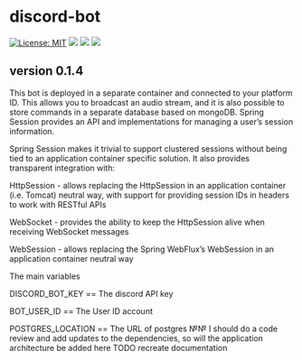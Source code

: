 # discord-bot


 [![License: MIT](https://img.shields.io/badge/License-MIT-yellow.svg)](https://opensource.org/licenses/MIT) <a alt="Java">
        <img src="https://img.shields.io/badge/Java-v17-orange.svg" />
    </a>    <a alt="Docker">
        <img src="https://img.shields.io/badge/Docker-v19-yellowgreen.svg" />
    </a>  <a alt="Bootstrap">
        <img src="https://img.shields.io/badge/Bootstrap-v4.0.0-yellowgreen.svg">
    </a>
    



## version 0.1.4

This bot is deployed in a separate container and connected to your platform ID. This allows you to broadcast an audio stream, and it is also possible to store commands in a separate database based on mongoDB. Spring Session provides an API and implementations for managing a user’s session information.

Spring Session makes it trivial to support clustered sessions without being tied to an application container specific solution. It also provides transparent integration with:

HttpSession - allows replacing the HttpSession in an application container (i.e. Tomcat) neutral way, with support for providing session IDs in headers to work with RESTful APIs

WebSocket - provides the ability to keep the HttpSession alive when receiving WebSocket messages

WebSession - allows replacing the Spring WebFlux’s WebSession in an application container neutral way

The main variables

DISCORD_BOT_KEY	== The discord API key

BOT_USER_ID == The User ID account 

POSTGRES_LOCATION == The URL of postgres 
№№
I should do a code review and add updates to the dependencies, so will the application architecture be added here
TODO recreate documentation
